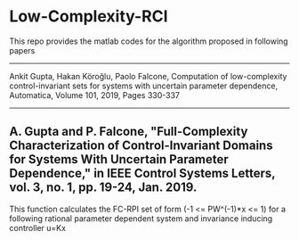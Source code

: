 # Low-Complexity-RCI
This repo provides the matlab codes for the algorithm proposed in following papers

-----------------------------------------------------------------------------------
Ankit Gupta, Hakan Köroğlu, Paolo Falcone, Computation of low-complexity 
control-invariant sets for systems with uncertain parameter dependence, Automatica,
Volume 101, 2019, Pages 330-337

-----------------------------------------------------------------------------------
A. Gupta and P. Falcone, "Full-Complexity Characterization of Control-Invariant
Domains for Systems With Uncertain Parameter Dependence," in IEEE Control Systems
Letters, vol. 3, no. 1, pp. 19-24, Jan. 2019.
-----------------------------------------------------------------------------------

This function calculates the FC-RPI set of form (-1 <= PW^(-1)*x <= 1) for a following
rational parameter dependent system and invariance inducing controller u=Kx
